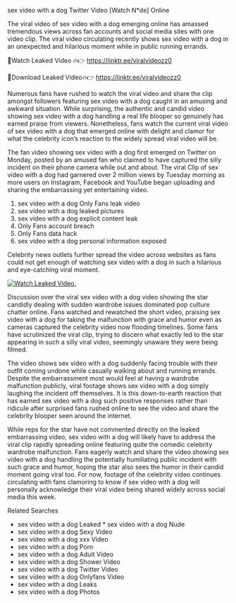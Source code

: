 ﻿sex video with a dog Twitter Video [Watch N*de] Online

The viral video of ﻿sex video with a dog emerging online has amassed tremendous views across fan accounts and social media sites with one video clip. The viral video circulating recently shows ﻿sex video with a dog in an unexpected and hilarious moment while in public running errands. 

🔴Watch Leaked Video 🔥👉  https://linktr.ee/viralvideozz0 

🔴Download Leaked Video🔥👉  https://linktr.ee/viralvideozz0 

Numerous fans have rushed to watch the viral video and share the clip amongst followers featuring ﻿sex video with a dog caught in an amusing and awkward situation. While surprising, the authentic and candid video showing ﻿sex video with a dog handling a real life blooper so genuinely has earned praise from viewers. Nonetheless, fans watch the current viral video of ﻿sex video with a dog that emerged online with delight and clamor for what the celebrity icon’s reaction to the widely spread viral video will be.

The fan video showing ﻿sex video with a dog first emerged on Twitter on Monday, posted by an amused fan who claimed to have captured the silly incident on their phone camera while out and about. The viral Clip of ﻿sex video with a dog had garnered over 2 million views by Tuesday morning as more users on Instagram, Facebook and YouTube began uploading and sharing the embarrassing yet entertaining video. 

1. ﻿sex video with a dog Only Fans leak video
2. ﻿sex video with a dog leaked pictures
3. ﻿sex video with a dog explicit content leak
4. Only Fans account breach
5. Only Fans data hack
6. ﻿sex video with a dog personal information exposed

Celebrity news outlets further spread the video across websites as fans could not get enough of watching ﻿sex video with a dog in such a hilarious and eye-catching viral moment. 

[![Watch Leaked Video.](https://miro.medium.com/v2/resize:fit:828/format:webp/1*cilzJN44JGOrTw9NJCrNHA.gif "Watch Leaked Video")](https://linktr.ee/viralvideozz0)

Discussion over the viral ﻿sex video with a dog video showing the star candidly dealing with sudden wardrobe issues dominated pop culture chatter online. Fans watched and rewatched the short video, praising ﻿sex video with a dog for taking the malfunction with grace and humor even as cameras captured the celebrity video now flooding timelines. Some fans have scrutinized the viral clip, trying to discern what exactly led to the star appearing in such a silly viral video, seemingly unaware they were being filmed.

The video shows ﻿sex video with a dog suddenly facing trouble with their outfit coming undone while casually walking about and running errands. Despite the embarrassment most would feel at having a wardrobe malfunction publicly, viral footage shows ﻿sex video with a dog simply laughing the incident off themselves. It is this down-to-earth reaction that has earned ﻿sex video with a dog such positive responses rather than ridicule after surprised fans rushed online to see the video and share the celebrity blooper seen around the internet.  

While reps for the star have not commented directly on the leaked embarrassing video, ﻿sex video with a dog will likely have to address the viral clip rapidly spreading online featuring quite the comedic celebrity wardrobe malfunction. Fans eagerly watch and share the video showing ﻿sex video with a dog handling the potentially humiliating public incident with such grace and humor, hoping the star also sees the humor in their candid moment going viral too. For now, footage of the celebrity video continues circulating with fans clamoring to know if ﻿sex video with a dog will personally acknowledge their viral video being shared widely across social media this week.

Related Searches
* ﻿sex video with a dog Leaked
﻿* sex video with a dog Nude
* ﻿sex video with a dog Sexy Video
* ﻿sex video with a dog xxx Video
* ﻿sex video with a dog Porn
* ﻿sex video with a dog Adult Video
* ﻿sex video with a dog Shower Video
* ﻿sex video with a dog Twitter Video
* ﻿sex video with a dog Onlyfans Video
* ﻿sex video with a dog Leaks
* ﻿sex video with a dog Photos